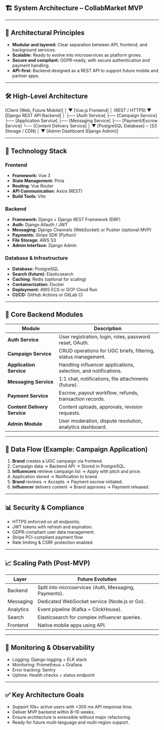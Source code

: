## 🏗️ System Architecture – CollabMarket MVP

---

## 🧩 Architectural Principles

- **Modular and layered:** Clear separation between API, frontend, and
  background services.
- **Scalable:** Ready to evolve into microservices as platform grows.
- **Secure and compliant:** GDPR-ready, with secure authentication and payment
  handling.
- **API-first:** Backend designed as a REST API to support future mobile and
  partner apps.

---

## 🛠️ High-Level Architecture

[Client (Web, Future Mobile)]
│
▼
[Vue.js Frontend]
│ (REST / HTTPS)
▼
[Django REST API Backend]
│
├── [Auth Service]
├── [Campaign Service]
├── [Application Service]
├── [Messaging Service]
├── [Payment/Escrow Service]
└── [Content Delivery Service]
│
▼
[PostgreSQL Database] ─ [S3 Storage / CDN]
│
▼
[Admin Dashboard (Django Admin)]


---

## 🧰 Technology Stack

### Frontend
- **Framework:** Vue 3  
- **State Management:** Pinia  
- **Routing:** Vue Router  
- **API Communication:** Axios (REST)  
- **Build Tools:** Vite  

### Backend
- **Framework:** Django + Django REST Framework (DRF)  
- **Auth:** Django Allauth / JWT  
- **Messaging:** Django Channels (WebSocket) or Pusher (optional MVP)  
- **Payments:** Stripe SDK (Python)  
- **File Storage:** AWS S3  
- **Admin Interface:** Django Admin

### Database & Infrastructure
- **Database:** PostgreSQL  
- **Search (future):** Elasticsearch  
- **Caching:** Redis (optional for scaling)  
- **Containerization:** Docker  
- **Deployment:** AWS ECS or GCP Cloud Run  
- **CI/CD:** GitHub Actions or GitLab CI

---

## 📂 Core Backend Modules

| Module | Description |
|--------|-------------|
| **Auth Service** | User registration, login, roles, password reset, OAuth. |
| **Campaign Service** | CRUD operations for UGC briefs, filtering, status management. |
| **Application Service** | Handling influencer applications, selection, and notifications. |
| **Messaging Service** | 1:1 chat, notifications, file attachments (future). |
| **Payment Service** | Escrow, payout workflow, refunds, transaction records. |
| **Content Delivery Service** | Content uploads, approvals, revision requests. |
| **Admin Module** | User moderation, dispute resolution, analytics dashboard. |

---

## 🔄 Data Flow (Example: Campaign Application)

1. **Brand** creates a UGC campaign via frontend.  
2. Campaign data → Backend API → Stored in PostgreSQL.  
3. **Influencers** retrieve campaign list → Apply with pitch and price.  
4. Application stored → Notification to brand.  
5. **Brand** reviews → Accepts → Payment escrow initiated.  
6. **Influencer** delivers content → Brand approves → Payment released.  

---

## 📊 Security & Compliance

- HTTPS enforced on all endpoints.  
- JWT tokens with refresh and expiration.  
- GDPR-compliant user data management.  
- Stripe PCI-compliant payment flow.  
- Rate limiting & CSRF protection enabled.

---

## 📈 Scaling Path (Post-MVP)

| Layer | Future Evolution |
|-------|------------------|
| Backend | Split into microservices (Auth, Messaging, Payments). |
| Messaging | Dedicated WebSocket service (Node.js or Go). |
| Analytics | Event pipeline (Kafka + ClickHouse). |
| Search | Elasticsearch for complex influencer queries. |
| Frontend | Native mobile apps using API. |

---

## 🧪 Monitoring & Observability
- Logging: Django logging + ELK stack  
- Monitoring: Prometheus + Grafana  
- Error tracking: Sentry  
- Uptime: Health checks + status endpoint  

---

## ✅ Key Architecture Goals
- Support 10k+ active users with <300 ms API response time.
- Deliver MVP backend within 8–10 weeks.
- Ensure architecture is extensible without major refactoring.
- Ready for future multi-language and multi-region support.

